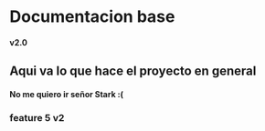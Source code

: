 # Documentacion base 
#### v2.0

## Aqui va lo que hace el proyecto en general

#### No me quiero ir señor Stark :(

### feature 5 v2